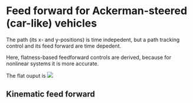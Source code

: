 # Feed forward for Ackerman-steered (car-like) vehicles

The path (its x- and y-positions) is time indepedent, but a path tracking control and its feed forward are time depedent.

Here, flatness-based feedforward controls are derived, because for nonlinear systems it is more accurate.

The flat ouput is <img src="https://latex.codecogs.com/svg.image?a" />

## Kinematic feed forward



